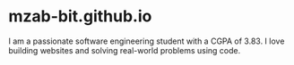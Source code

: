 # mzab-bit.github.io
I am a passionate software engineering student with a CGPA of 3.83. I love building websites and solving real-world problems using code.
